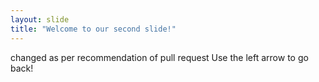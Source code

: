 ```yaml
---
layout: slide
title: "Welcome to our second slide!"
---
```

changed as per recommendation of pull request
Use the left arrow to go back! 
